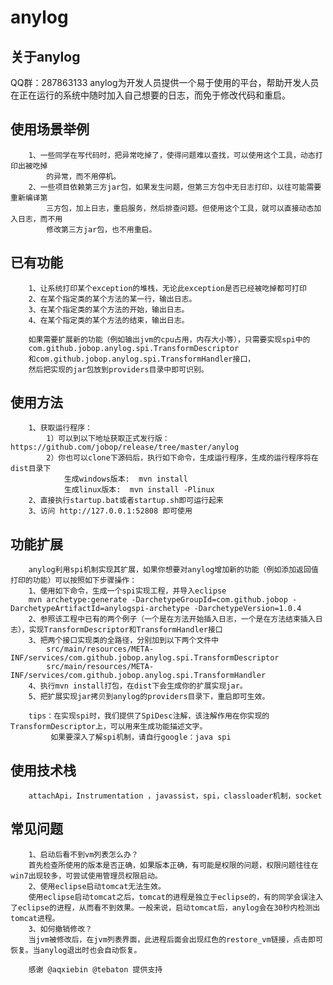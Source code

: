 # anylog

## 关于anylog
QQ群：287863133
anylog为开发人员提供一个易于使用的平台，帮助开发人员在正在运行的系统中随时加入自己想要的日志，而免于修改代码和重启。

## 使用场景举例
		1、一些同学在写代码时，把异常吃掉了，使得问题难以查找，可以使用这个工具，动态打印出被吃掉
		    的异常，而不用停机。
		2、一些项目依赖第三方jar包，如果发生问题，但第三方包中无日志打印，以往可能需要重新编译第
		    三方包，加上日志，重启服务，然后排查问题。但使用这个工具，就可以直接动态加入日志，而不用
		    修改第三方jar包，也不用重启。

## 已有功能
		1、让系统打印某个exception的堆栈，无论此exception是否已经被吃掉都可打印
		2、在某个指定类的某个方法的某一行，输出日志。
		3、在某个指定类的某个方法的开始，输出日志。
		4、在某个指定类的某个方法的结束，输出日志。  

		如果需要扩展新的功能（例如输出jvm的cpu占用，内存大小等），只需要实现spi中的
		com.github.jobop.anylog.spi.TransformDescriptor 
		和com.github.jobop.anylog.spi.TransformHandler接口，
		然后把实现的jar包放到providers目录中即可识别。


## 使用方法
		1、获取运行程序：
			1）可以到以下地址获取正式发行版：https://github.com/jobop/release/tree/master/anylog
			2）你也可以clone下源码后，执行如下命令，生成运行程序，生成的运行程序将在dist目录下
			    生成windows版本:  mvn install
			    生成linux版本:  mvn install -Plinux
		2、直接执行startup.bat或者startup.sh即可运行起来
		3、访问 http://127.0.0.1:52808 即可使用 
		
## 功能扩展
		anylog利用spi机制实现其扩展，如果你想要对anylog增加新的功能（例如添加返回值打印的功能）可以按照如下步骤操作：
		1、使用如下命令，生成一个spi实现工程，并导入eclipse
		mvn archetype:generate -DarchetypeGroupId=com.github.jobop -DarchetypeArtifactId=anylogspi-archetype -DarchetypeVersion=1.0.4
		2、参照该工程中已有的两个例子（一个是在方法开始插入日志，一个是在方法结束插入日志），实现TransformDescriptor和TransformHandler接口
		3、把两个接口实现类的全路径，分别加到以下两个文件中
		    src/main/resources/META-INF/services/com.github.jobop.anylog.spi.TransformDescriptor
		    src/main/resources/META-INF/services/com.github.jobop.anylog.spi.TransformHandler
		4、执行mvn install打包，在dist下会生成你的扩展实现jar。
		5、把扩展实现jar拷贝到anylog的providers目录下，重启即可生效。
		
		tips：在实现spi时，我们提供了SpiDesc注解，该注解作用在你实现的TransformDescriptor上，可以用来生成功能描述文字。
		     如果要深入了解spi机制，请自行google：java spi

## 使用技术栈
		attachApi，Instrumentation ，javassist，spi，classloader机制，socket
			     
## 常见问题
		1、启动后看不到vm列表怎么办？
		首先检查所使用的版本是否正确，如果版本正确，有可能是权限的问题，权限问题往往在win7出现较多，可尝试使用管理员权限启动。
		2、使用eclipse启动tomcat无法生效。
		使用eclipse启动tomcat之后，tomcat的进程是独立于eclipse的，有的同学会误注入了eclipse的进程，从而看不到效果。一般来说，启动tomcat后，anylog会在30秒内检测出tomcat进程。
		3、如何撤销修改？
		当jvm被修改后，在jvm列表界面，此进程后面会出现红色的restore_vm链接，点击即可恢复。当anylog退出时也会自动恢复。

		感谢 @aqxiebin @tebaton 提供支持